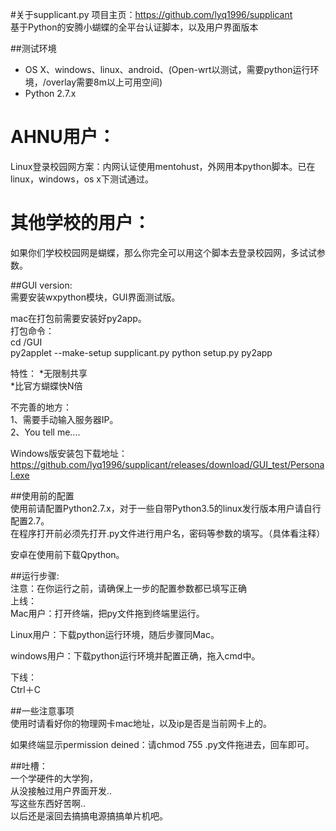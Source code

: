 #关于supplicant.py
项目主页：https://github.com/lyq1996/supplicant  
基于Python的安腾小蝴蝶的全平台认证脚本，以及用户界面版本  

##测试环境
* OS X、windows、linux、android、(Open-wrt以测试，需要python运行环境，/overlay需要8m以上可用空间)
* Python 2.7.x

# AHNU用户：
Linux登录校园网方案：内网认证使用mentohust，外网用本python脚本。已在linux，windows，os x下测试通过。


# 其他学校的用户：
如果你们学校校园网是蝴蝶，那么你完全可以用这个脚本去登录校园网，多试试参数。

##GUI version:  
需要安装wxpython模块，GUI界面测试版。  


mac在打包前需要安装好py2app。  
打包命令：  
cd /GUI  
py2applet --make-setup supplicant.py
python setup.py py2app  


特性：
*无限制共享  
*比官方蝴蝶快N倍  

不完善的地方：  
1、需要手动输入服务器IP。     
2、You tell me....

Windows版安装包下载地址：https://github.com/lyq1996/supplicant/releases/download/GUI_test/Personal.exe  
  

##使用前的配置  
使用前请配置Python2.7.x，对于一些自带Python3.5的linux发行版本用户请自行配置2.7。  
在程序打开前必须先打开.py文件进行用户名，密码等参数的填写。（具体看注释）  

安卓在使用前下载Qpython。


##运行步骤:  
注意：在你运行之前，请确保上一步的配置参数都已填写正确  
上线：  
Mac用户：打开终端，把py文件拖到终端里运行。

Linux用户：下载python运行环境，随后步骤同Mac。

windows用户：下载python运行环境并配置正确，拖入cmd中。  

下线：  
Ctrl＋C

##一些注意事项  
使用时请看好你的物理网卡mac地址，以及ip是否是当前网卡上的。  

如果终端显示permission deined：请chmod 755 .py文件拖进去，回车即可。  

##吐槽：  
一个学硬件的大学狗，  
从没接触过用户界面开发..  
写这些东西好苦啊..   
以后还是滚回去搞搞电源搞搞单片机吧。  
